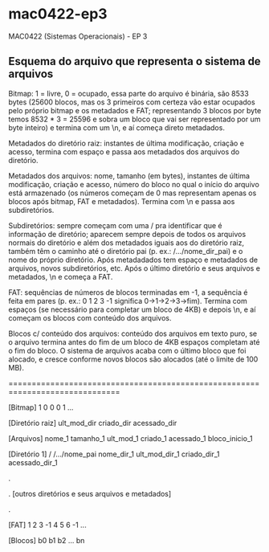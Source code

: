 # mac0422-ep3
MAC0422 (Sistemas Operacionais) - EP 3

## Esquema do arquivo que representa o sistema de arquivos

Bitmap: 1 = livre, 0 = ocupado, essa parte do arquivo é binária, são 8533 bytes (25600 blocos, mas os 3 primeiros com certeza vão estar ocupados pelo próprio bitmap e os metadados e FAT; representando 3 blocos por byte temos 8532 \* 3 = 25596 e sobra um bloco que vai ser representado por um byte inteiro) e termina com um \n, e aí começa direto metadados.

Metadados do diretório raiz: instantes de última modificação, criação e acesso, termina com espaço e passa aos metadados dos arquivos do diretório.

Metadados dos arquivos: nome, tamanho (em bytes), instantes de última modificação, criação e acesso, número do bloco no qual o início do arquivo está armazenado (os números começam de 0 mas representam apenas os blocos após bitmap, FAT e metadados). Termina com \n e passa aos subdiretórios.

Subdiretórios: sempre começam com uma / pra identificar que é informação de diretório; aparecem sempre depois de todos os arquivos normais do diretório e além dos metadados iguais aos do diretório raiz, também têm o caminho até o diretório pai (p. ex.: /.../nome_dir_pai) e o nome do próprio diretório. Após metadadados tem espaço e metadados de arquivos, novos subdiretórios, etc. Após o último diretório e seus arquivos e metadados, \n e começa a FAT.

FAT: sequências de números de blocos terminadas em -1, a sequência é feita em pares (p. ex.: 0 1 2 3 -1 significa 0->1->2->3->fim). Termina com espaços (se necessário para completar um bloco de 4KB) e depois \n, e aí começam os blocos com conteúdo dos arquivos.

Blocos c/ conteúdo dos arquivos: conteúdo dos arquivos em texto puro, se o arquivo termina antes do fim de um bloco de 4KB espaços completam até o fim do bloco. O sistema de arquivos acaba com o último bloco que foi alocado, e cresce conforme novos blocos são alocados (até o limite de 100 MB).

==============================================================================

[Bitmap] 1 0 0 0 1 ...

[Diretório raiz] ult\_mod\_dir criado\_dir acessado\_dir

[Arquivos] nome\_1 tamanho\_1 ult\_mod\_1 criado\_1 acessado\_1 bloco\_inicio\_1

[Diretório 1] / /.../nome\_pai nome\_dir\_1 ult\_mod\_dir\_1 criado\_dir\_1 acessado\_dir\_1

.

. [outros diretórios e seus arquivos e metadados]

.

[FAT] 1 2 3 -1 4 5 6 -1 ...

[Blocos] b0 b1 b2 ... bn
